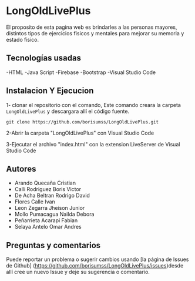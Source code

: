 # LongOldLivePlus
El proposito de esta pagina web es brindarles a las personas mayores, distintos tipos de ejercicios fisicos y mentales para mejorar su memoria y estado fisico.

## Tecnologías usadas
-HTML
-Java Script
-Firebase
-Bootstrap
-Visual Studio Code

## Instalacion Y Ejecucion
1- clonar el repositorio con el comando, Este comando creara la carpeta `LongOldLivePlus` y descargara allí el código fuente.

    git clone https://github.com/borisumss/LongOldLivePlus.git
    
2-Abrir la carpeta "LongOldLivePlus" con Visual Studio Code

3-Ejecutar el archivo "index.html" con la extension LiveServer de Visual Studio Code

## Autores
- Arando Quecaña Cristian
- Calli Rodriguez Boris Victor
- De Acha Beltran Rodrigo David
- Flores Calle Ivan
- Leon Zegarra Jheison Junior
- Mollo Pumacagua Nailda Debora 
- Peñarrieta Acarapi Fabian 
- Selaya Antelo Omar Andres

## Preguntas y comentarios
 Puede reportar un problema o sugerir cambios usando [la página de Issues de Github] (https://github.com/borisumss/LongOldLivePlus/issues)desde allí cree un nuevo Issue y deje su sugerencia o comentario.                                       

